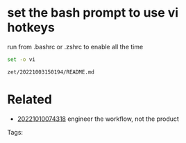 # set the bash prompt to use vi hotkeys
run from .bashrc or .zshrc to enable all the time
```bash
set -o vi
```

` zet/20221003150194/README.md `

# Related

- [20221010074318](/zet/20221010074318/README.md) engineer the workflow, not the product

Tags:

    
